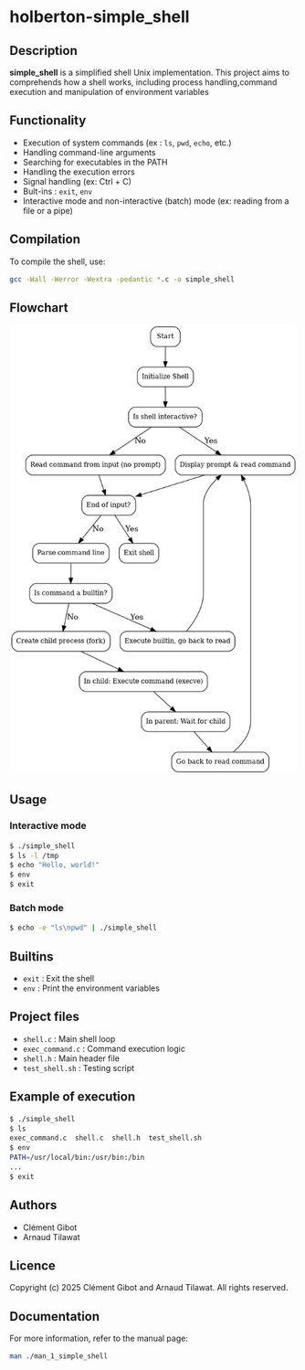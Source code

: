 # holberton-simple_shell

## Description

**simple_shell** is a simplified shell Unix implementation. This project aims to comprehends how a shell works, including process handling,command execution and manipulation of environment variables

## Functionality
- Execution of system commands (ex : `ls`, `pwd`, `echo`, etc.)
- Handling command-line arguments
- Searching for executables in the PATH
- Handling the execution errors
- Signal handling (ex: Ctrl + C)
- Bult-ins : `exit`, `env`
- Interactive mode and non-interactive (batch) mode (ex: reading from a file or a pipe)

## Compilation

To compile the shell, use:
```sh
gcc -Wall -Werror -Wextra -pedantic *.c -o simple_shell
```

## Flowchart

![Simple Shell Flowchart](shell_flowchart.png)

## Usage

### Interactive mode
```sh
$ ./simple_shell
$ ls -l /tmp
$ echo "Hello, world!"
$ env
$ exit
```

### Batch mode
```sh
$ echo -e "ls\npwd" | ./simple_shell
```

## Builtins
- `exit` : Exit the shell
- `env` : Print the environment variables

## Project files
- `shell.c` : Main shell loop
- `exec_command.c` : Command execution logic
- `shell.h` : Main header file
- `test_shell.sh` : Testing script

## Example of execution
```sh
$ ./simple_shell
$ ls
exec_command.c  shell.c  shell.h  test_shell.sh
$ env
PATH=/usr/local/bin:/usr/bin:/bin
...
$ exit
```

## Authors
- Clément Gibot
- Arnaud Tilawat

## Licence
Copyright (c) 2025 Clément Gibot and Arnaud Tilawat. All rights reserved.

## Documentation
For more information, refer to the manual page:
```sh
man ./man_1_simple_shell
```
